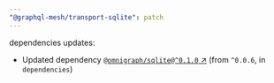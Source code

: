 ```yaml
---
"@graphql-mesh/transport-sqlite": patch
---
```

dependencies updates:
  - Updated dependency [`@omnigraph/sqlite@^0.1.0` ↗︎](https://www.npmjs.com/package/@omnigraph/sqlite/v/0.1.0) (from `^0.0.6`, in `dependencies`)
